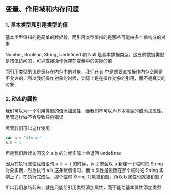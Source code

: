 ## 变量、作用域和内存问题

### 1. 基本类型和引用类型的值

基本类型值指的是简单的数据段，而引用类型值指的是那些可能由多个值构成的对象

Number, Boolean, String, Undefined 和 Null 是基本数据类型，这五种数据类型是按值访问的，可以直接操作保存在变量中的实际的值

而引用类型的值是保存在内存中的对象，我们在 js 中是想要直接操作内存空间是不允许的，所以我们操作对象的时候，实际上是在操作对象的引用，而不是真实的对象

### 2. 动态的属性

我们可以为一个引用类型的值添加属性，而我们不可以为基本类型的值添加属性，尽管这样做不会导致任何错误

尽管我们可以这样使用：

```js
var a = 'hfm-an'
a.b = 1
```

但是我们后续访问这个 a.b 的时候实际上会返回 undefined

因为在执行属性赋值语句 `a.b = 1` 的时候，js 引擎会以 a 新建一个临时的 String 对象实例，然后执行 a.b 这条赋值语句，而 b 属性是设置在那个临时的 String 实例上了，在执行完成后，那个临时 String 对象被销毁，所以 b 属性也就被销毁了

所以我们总结起来，就是只能给引用类型添加属性，而不能给基本属性添加类型

